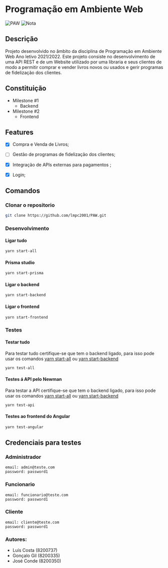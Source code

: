 # Programação em Ambiente Web

![PAW](https://img.shields.io/badge/Faculdade-PAW-orange)
![Nota](https://img.shields.io/badge/Nota%20final-X-orange)

## Descrição
Projeto desenvolvido no âmbito da disciplina de Programação em Ambiente Web
Ano letivo 2021/2022.
Este projeto consiste no desenvolvimento de uma API REST e de um Website utilizado por uma libraria e seus clientes de modo a permitir comprar e vender livros novos ou usados e gerir programas de fidelização dos clientes.

## Constituição
- Milestone #1
  - Backend 
- Milestone #2
  - Frontend

## Features
- [x] Compra e Venda de Livros;
- [ ] Gestão de programas de fidelização dos clientes;
- [x] Integração de APIs externas para pagamentos ;
- [x] Login;


## Comandos
### Clonar o repositorio

``` bash
git clone https://github.com/lmpc2001/PAW.git
```

### Desenvolvimento

#### Ligar tudo

```bash
yarn start-all
```

#### Prisma studio

``` bash
yarn start-prisma
```

#### Ligar o backend

```bash
yarn start-backend
```

#### Ligar o frontend

``` bash
yarn start-frontend
```

### Testes

#### Testar tudo
Para testar tudo certifique-se que tem o backend ligado, para isso pode usar os comandos [yarn start-all](####Ligar-tudo)
 ou [yarn start-backend](####Ligar-o-backend)
``` bash
yarn test-all
```

#### Testes á API pelo Newman
Para testar a API certifique-se que tem o backend ligado, para isso pode usar os comandos [yarn start-all](####Ligar-tudo)
 ou [yarn start-backend](####Ligar-o-backend)
``` bash
yarn test-api
```

#### Testes ao frontend do Angular

``` bash
yarn test-angular
```


## Credenciais para testes

### Administrador

```
email: admin@teste.com
password: password1
```
### Funcionario

```
email: funcionario@teste.com
password: password1
```
### Cliente

```
email: cliente@teste.com
password: password1
```

### Autores:

- Luís Costa (8200737)
- Gonçalo Gil (8200335)
- José Conde (8200350)
